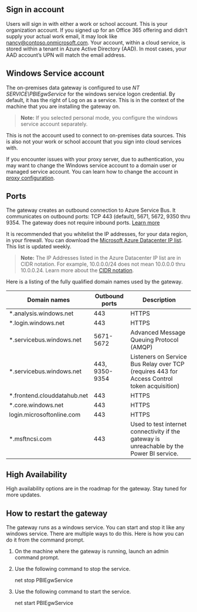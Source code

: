 ## Sign in account

Users will sign in with either a work or school account. This is your organization account. If you signed up for an Office 365 offering and didn’t supply your actual work email, it may look like nancy@contoso.onmicrosoft.com. Your account, within a cloud service, is stored within a tenant in Azure Active Directory (AAD). In most cases, your AAD account’s UPN will match the email address.

## Windows Service account

The on-premises data gateway is configured to use *NT SERVICE\PBIEgwService* for the windows service logon credential. By default, it has the right of Log on as a service. This is in the context of the machine that you are installing the gateway on. 

> **Note:** If you selected personal mode, you configure the windows service account separately.

This is not the account used to connect to on-premises data sources.  This is also not your work or school account that you sign into cloud services with.

If you encounter issues with your proxy server, due to authentication, you may want to change the Windows service account to a domain user or managed service account. You can learn how to change the account in [proxy configuration](powerbi-gateway-proxy.md#changing-the-gateway-service-account-to-a-domain-user).

## Ports

The gateway creates an outbound connection to Azure Service Bus. It communicates on outbound ports: TCP 443 (default), 5671, 5672, 9350 thru 9354.  The gateway does not require inbound ports. [Learn more](https://azure.microsoft.com/documentation/articles/service-bus-fundamentals-hybrid-solutions/)

It is recommended that you whitelist the IP addresses, for your data region, in your firewall. You can download the [Microsoft Azure Datacenter IP list](https://www.microsoft.com/download/details.aspx?id=41653). This list is updated weekly. 

> **Note:** The IP Addresses listed in the Azure Datacenter IP list are in CIDR notation. For example, 10.0.0.0/24 does not mean 10.0.0.0 thru 10.0.0.24. Learn more about the [CIDR notation](http://whatismyipaddress.com/cidr).

Here is a listing of the fully qualified domain names used by the gateway.

|Domain names|Outbound ports|Description|
|---|---|---|
|*.analysis.windows.net|443|HTTPS|
|*.login.windows.net|443|HTTPS|
|*.servicebus.windows.net|5671-5672|Advanced Message Queuing Protocol (AMQP)|
|*.servicebus.windows.net|443, 9350-9354|Listeners on Service Bus Relay over TCP (requires 443 for Access Control token acquisition)|
|*.frontend.clouddatahub.net|443|HTTPS|
|*.core.windows.net|443|HTTPS|
|login.microsoftonline.com|443|HTTPS|
|*.msftncsi.com|443|Used to test internet connectivity if the gateway is unreachable by the Power BI service.|

## High Availability

High availability options are in the roadmap for the gateway. Stay tuned for more updates.

## How to restart the gateway

The gateway runs as a windows service. You can start and stop it like any windows service. There are multiple ways to do this. Here is how you can do it from the command prompt.

1.	On the machine where the gateway is running, launch an admin command prompt.

2.	Use the following command to stop the service.

    net stop PBIEgwService 

3.	Use the following command to start the service.

    net start PBIEgwService
